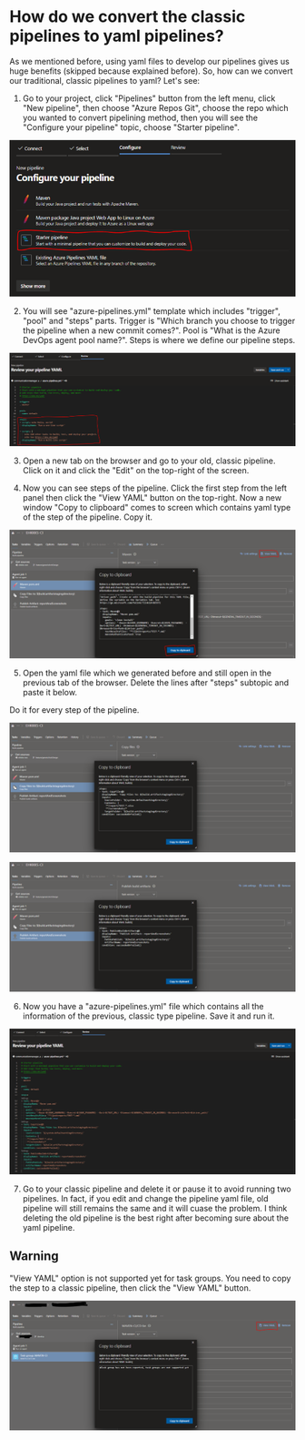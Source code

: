 # How do we convert the classic pipelines to yaml pipelines?

As we mentioned before, using yaml files to develop our pipelines gives us huge benefits (skipped because explained before). So, how can we convert our traditional, classic pipelines to yaml? Let's see:

1. Go to your project, click "Pipelines" button from the left menu, click "New pipeline", then choose "Azure Repos Git", choose the repo which you wanted to convert pipelining method, then you will see the "Configure your pipeline" topic, choose "Starter pipeline".

<p align="center"><img src="images/Converting-pipelines/image-4.png"></p>

2. You will see "azure-pipelines.yml" template which includes "trigger", "pool" and "steps" parts. Trigger is "Which branch you choose to trigger the pipeline when a new commit comes?". Pool is "What is the Azure DevOps agent pool name?". Steps is where we define our pipeline steps.

<p align="center"><img src="images/Converting-pipelines/image-5.png"></p>

3. Open a new tab on the browser and go to your old, classic pipeline. Click on it and click the "Edit" on the top-right of the screen.

4. Now you can see steps of the pipeline. Click the first step from the left panel then click the "View YAML" button on the top-right. Now a new window "Copy to clipboard" comes to screen which contains yaml type of the step of the pipeline. Copy it.

<p align="center"><img src="images/Converting-pipelines/image-1.png"></p>

5. Open the yaml file which we generated before and still open in the previous tab of the browser. Delete the lines after "steps" subtopic and paste it below.

Do it for every step of the pipeline.

<p align="center"><img src="images/Converting-pipelines/image-2.png"></p>

<p align="center"><img src="images/Converting-pipelines/image-3.png"></p>

6. Now you have a "azure-pipelines.yml" file which contains all the information of the previous, classic type pipeline. Save it and run it.

<p align="center"><img src="images/Converting-pipelines/image-6.png"></p>

7. Go to your classic pipeline and delete it or pause it to avoid running two pipelines. In fact, if you edit and change the pipeline yaml file, old pipeline will still remains the same and it will cuase the problem. I think deleting the old pipeline is the best right after becoming sure about the yaml pipeline.

## Warning

"View YAML" option is not supported yet for task groups. You need to copy the step to a classic pipeline, then click the "View YAML" button.

<p align="center"><img src="images/Converting-pipelines/image-7.png"></p>
